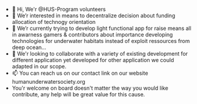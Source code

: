 - 👋 Hi, We'r @HUS-Program volunteers
- 👀 We’r interested in means to decentralize decision about funding allocation of technogy orientation 
- 🌱 We’r currently trying to develop light functional app for raise means all in awarness gamers & contributors about importance developing technologies for underwater habitats instead of exploit ressources from deep ocean...
- 💞️ We'r looking to collaborate with a variety of existing development for different application yet developed for other application we could adapted in our scope. 
- 📫 You can reach us on our contact link on our website humanunderwatersociety.org
- You'r welcome on board doesn't matter the way you would like contribute, any help will be great value for this cause.
